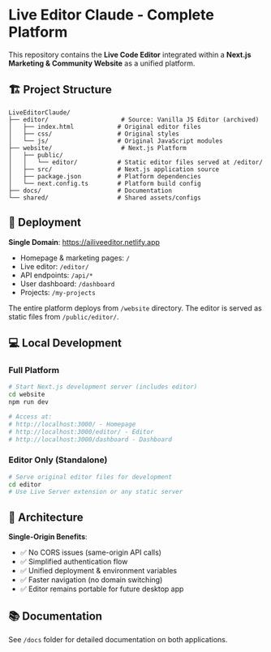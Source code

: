 # Live Editor Claude - Complete Platform

This repository contains the **Live Code Editor** integrated within a **Next.js Marketing & Community Website** as a unified platform.

## 🏗️ Project Structure

```
LiveEditorClaude/
├── editor/                    # Source: Vanilla JS Editor (archived)
│   ├── index.html            # Original editor files
│   ├── css/                  # Original styles
│   └── js/                   # Original JavaScript modules
├── website/                   # Next.js Platform
│   ├── public/
│   │   └── editor/           # Static editor files served at /editor/
│   ├── src/                  # Next.js application source
│   ├── package.json          # Platform dependencies
│   └── next.config.ts        # Platform build config
├── docs/                     # Documentation
└── shared/                   # Shared assets/configs
```

## 🚀 Deployment

**Single Domain**: https://ailiveeditor.netlify.app
- Homepage & marketing pages: `/`
- Live editor: `/editor/`
- API endpoints: `/api/*`
- User dashboard: `/dashboard`
- Projects: `/my-projects`

The entire platform deploys from `/website` directory. The editor is served as static files from `/public/editor/`.

## 💻 Local Development

### Full Platform
```bash
# Start Next.js development server (includes editor)
cd website
npm run dev

# Access at:
# http://localhost:3000/ - Homepage
# http://localhost:3000/editor/ - Editor
# http://localhost:3000/dashboard - Dashboard
```

### Editor Only (Standalone)
```bash
# Serve original editor files for development
cd editor
# Use Live Server extension or any static server
```

## 🔗 Architecture

**Single-Origin Benefits**:
- ✅ No CORS issues (same-origin API calls)
- ✅ Simplified authentication flow
- ✅ Unified deployment & environment variables
- ✅ Faster navigation (no domain switching)
- ✅ Editor remains portable for future desktop app

## 📚 Documentation

See `/docs` folder for detailed documentation on both applications.